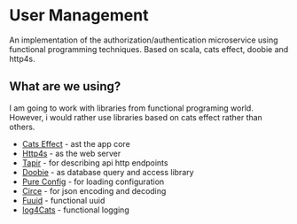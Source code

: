 # User Management

An implementation of the authorization/authentication microservice using functional programming techniques. Based on scala, cats effect, doobie and http4s.

## What are we using?

I am going to work with libraries from functional programing world. However, i would rather use libraries based on cats effect rather than others.

- [Cats Effect](https://typelevel.org/cats-effect/) - ast the app core
- [Http4s](https://http4s.org/) - as the web server
- [Tapir](https://tapir-scala.readthedocs.io) - for describing api http endpoints
- [Doobie](https://tpolecat.github.io/doobie/) - as database query and access library
- [Pure Config](https://pureconfig.github.io/) - for loading configuration
- [Circe](https://circe.github.io/circe/) - for json encoding and decoding
- [Fuuid](https://christopherdavenport.github.io/fuuid/) - functional uuid
- [log4Cats](https://christopherdavenport.github.io/log4cats/) - functional logging
